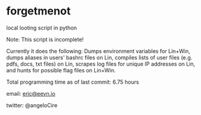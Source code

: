 # forgetmenot
local looting script in python

Note: This script is incomplete! 

Currently it does the following:
Dumps environment variables for Lin+Win, dumps aliases in users' bashrc files on Lin, compiles lists of user files (e.g. pdfs, docs, txt files) on Lin, scrapes log files for unique IP addresses on Lin, and hunts for possible flag files on Lin+Win.

Total programming time as of last commit: 6.75 hours

email: eric@eevn.io

twitter: @angeloCire
